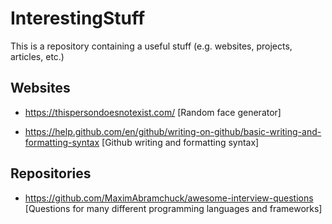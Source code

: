 # InterestingStuff
This is a repository containing a useful stuff (e.g. websites, projects, articles, etc.)

## Websites
* https://thispersondoesnotexist.com/ [Random face generator]

* https://help.github.com/en/github/writing-on-github/basic-writing-and-formatting-syntax [Github writing and formatting syntax]

## Repositories

* https://github.com/MaximAbramchuck/awesome-interview-questions [Questions for many different programming languages and frameworks]
